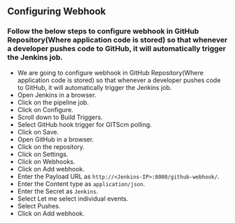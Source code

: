 ## Configuring Webhook

### Follow the below steps to configure webhook in GitHub Repository(Where application code is stored) so that whenever a developer pushes code to GitHub, it will automatically trigger the Jenkins job.
- We are going to configure webhook in GitHub Repository(Where application code is stored) so that whenever a developer pushes code to GitHub, it will automatically trigger the Jenkins job.
- Open Jenkins in a browser.
- Click on the pipeline job.
- Click on Configure.
- Scroll down to Build Triggers.
- Select GitHub hook trigger for GITScm polling.
- Click on Save.
- Open GitHub in a browser.
- Click on the repository.
- Click on Settings.
- Click on Webhooks.
- Click on Add webhook.
- Enter the Payload URL as `http://<Jenkins-IP>:8080/github-webhook/`.
- Enter the Content type as `application/json`.
- Enter the Secret as `Jenkins`.
- Select Let me select individual events.
- Select Pushes.
- Click on Add webhook.

